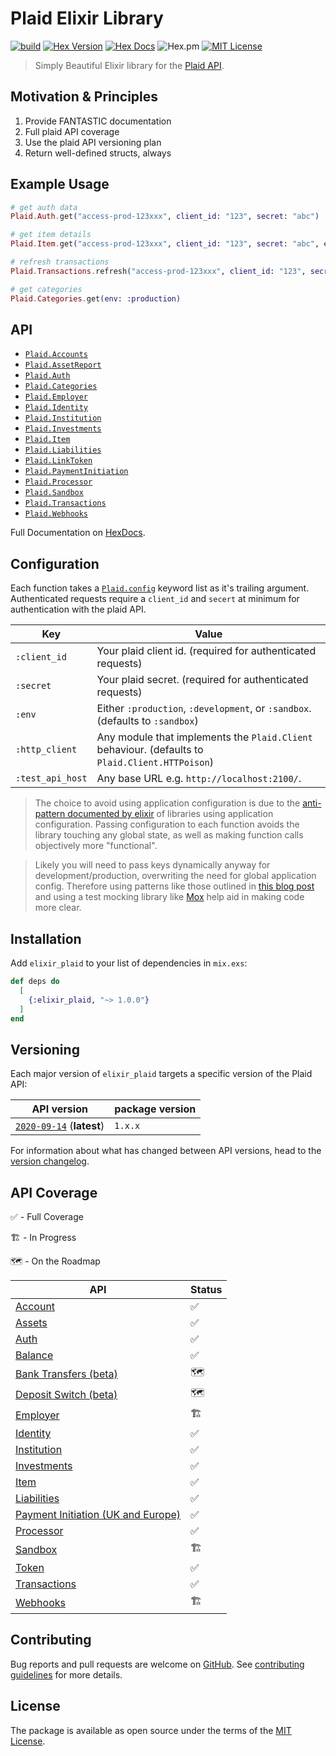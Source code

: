 # Plaid Elixir Library

[![build](https://github.com/tylerwray/elixir-plaid/actions/workflows/elixir.yml/badge.svg)](https://github.com/tylerwray/elixir-plaid/actions/workflows/elixir.yml) [![Hex Version](https://img.shields.io/hexpm/v/elixir_plaid.svg)](https://hex.pm/packages/elixir_plaid) [![Hex Docs](https://img.shields.io/badge/hex.pm-docs-green.svg?style=flat)](https://hexdocs.pm/elixir_plaid) ![Hex.pm](https://img.shields.io/hexpm/dt/elixir_plaid) [![MIT License](https://img.shields.io/hexpm/l/elixir_plaid)](https://opensource.org/licenses/MIT)

> Simply Beautiful Elixir library for the [Plaid API](https://plaid.com/docs/api).

## Motivation & Principles

1. Provide FANTASTIC documentation
2. Full plaid API coverage
3. Use the plaid API versioning plan
4. Return well-defined structs, always

## Example Usage

```elixir
# get auth data
Plaid.Auth.get("access-prod-123xxx", client_id: "123", secret: "abc")

# get item details
Plaid.Item.get("access-prod-123xxx", client_id: "123", secret: "abc", env: :production)

# refresh transactions
Plaid.Transactions.refresh("access-prod-123xxx", client_id: "123", secret: "abc", env: :development)

# get categories
Plaid.Categories.get(env: :production)
```

## API

- [`Plaid.Accounts`](https://hexdocs.pm/elixir_plaid/Plaid.Accounts.html#content)
- [`Plaid.AssetReport`](https://hexdocs.pm/elixir_plaid/Plaid.AssetReport.html#content)
- [`Plaid.Auth`](https://hexdocs.pm/elixir_plaid/Plaid.Auth.html#content)
- [`Plaid.Categories`](https://hexdocs.pm/elixir_plaid/Plaid.Categories.html#content)
- [`Plaid.Employer`](https://hexdocs.pm/elixir_plaid/Plaid.Employer.html#content)
- [`Plaid.Identity`](https://hexdocs.pm/elixir_plaid/Plaid.Identity.html#content)
- [`Plaid.Institution`](https://hexdocs.pm/elixir_plaid/Plaid.Institution.html#content)
- [`Plaid.Investments`](https://hexdocs.pm/elixir_plaid/Plaid.Investments.html#content)
- [`Plaid.Item`](https://hexdocs.pm/elixir_plaid/Plaid.Item.html#content)
- [`Plaid.Liabilities`](https://hexdocs.pm/elixir_plaid/Plaid.Liabilities.html#content)
- [`Plaid.LinkToken`](https://hexdocs.pm/elixir_plaid/Plaid.LinkToken.html#content)
- [`Plaid.PaymentInitiation`](https://hexdocs.pm/elixir_plaid/Plaid.PaymentInitiation.html#content)
- [`Plaid.Processor`](https://hexdocs.pm/elixir_plaid/Plaid.Processor.html#content)
- [`Plaid.Sandbox`](https://hexdocs.pm/elixir_plaid/Plaid.Sandbox.html#content)
- [`Plaid.Transactions`](https://hexdocs.pm/elixir_plaid/Plaid.Transactions.html#content)
- [`Plaid.Webhooks`](https://hexdocs.pm/elixir_plaid/Plaid.Webhooks.html#content)

Full Documentation on [HexDocs](https://hexdocs.pm/elixir_plaid).

## Configuration

Each function takes a [`Plaid.config`](https://hexdocs.pm/elixir_plaid/Plaid.html#t:config/0) keyword list as it's trailing argument.
Authenticated requests require a `client_id` and `secert` at minimum for authentication with the plaid API.

| Key              | Value                                                                                           |
| ---------------- | ----------------------------------------------------------------------------------------------- |
| `:client_id`     | Your plaid client id. (required for authenticated requests)                                     |
| `:secret`        | Your plaid secret. (required for authenticated requests)                                        |
| `:env`           | Either `:production`, `:development`, or `:sandbox`. (defaults to `:sandbox`)                   |
| `:http_client`   | Any module that implements the `Plaid.Client` behaviour. (defaults to `Plaid.Client.HTTPoison`) |
| `:test_api_host` | Any base URL e.g. `http://localhost:2100/`.                                                     |

> The choice to avoid using application configuration is due to the [anti-pattern documented by elixir](https://hexdocs.pm/elixir/master/library-guidelines.html#avoid-application-configuration)
> of libraries using application configuration. Passing configuration to each function avoids the library touching any
> global state, as well as making function calls objectively more "functional".

> Likely you will need to pass keys dynamically anyway for development/production, overwriting the need for global application config.
> Therefore using patterns like those outlined in [this blog post](https://blog.plataformatec.com.br/2015/10/mocks-and-explicit-contracts/) and
> using a test mocking library like [Mox](https://hexdocs.pm/mox/Mox.html) help aid in making code more clear.

## Installation

Add `elixir_plaid` to your list of dependencies in `mix.exs`:

```elixir
def deps do
  [
    {:elixir_plaid, "~> 1.0.0"}
  ]
end
```

## Versioning

Each major version of `elixir_plaid` targets a specific version of the Plaid API:

| API version                                         | package version |
| --------------------------------------------------- | --------------- |
| [`2020-09-14`][api-version-2020-09-14] (**latest**) | `1.x.x`         |

For information about what has changed between API versions, head to the [version changelog][version-changelog].

## API Coverage

✅ - Full Coverage

🏗 - In Progress

🗺 - On the Roadmap

| API                                                                                                         | Status |
| ----------------------------------------------------------------------------------------------------------- | ------ |
| [Account](https://plaid.com/docs/api/accounts/)                                                             | ✅     |
| [Assets](https://plaid.com/docs/api/products/#assets)                                                       | ✅     |
| [Auth](https://plaid.com/docs/api/products/#auth)                                                           | ✅     |
| [Balance](https://plaid.com/docs/api/products/#balance)                                                     | ✅     |
| [Bank Transfers (beta)](https://plaid.com/docs/api/products/#bank-transfers-beta)                           | 🗺      |
| [Deposit Switch (beta)](https://plaid.com/docs/api/products/#deposit-switch-beta)                           | 🗺      |
| [Employer](https://plaid.com/docs/api/employers/)                                                           | 🏗      |
| [Identity](https://plaid.com/docs/api/products/#identity)                                                   | ✅     |
| [Institution](https://plaid.com/docs/api/institutions/)                                                     | ✅     |
| [Investments](https://plaid.com/docs/api/products/#investments)                                             | ✅     |
| [Item](https://plaid.com/docs/api/items/)                                                                   | ✅     |
| [Liabilities](https://plaid.com/docs/api/products/#liabilities)                                             | ✅     |
| [Payment Initiation (UK and Europe)](https://plaid.com/docs/api/products/#payment-initiation-uk-and-europe) | ✅     |
| [Processor](https://plaid.com/docs/api/processors/)                                                         | ✅     |
| [Sandbox](https://plaid.com/docs/api/sandbox/)                                                              | 🏗      |
| [Token](https://plaid.com/docs/api/tokens/)                                                                 | ✅     |
| [Transactions](https://plaid.com/docs/api/products/#transactions)                                           | ✅     |
| [Webhooks](https://plaid.com/docs/api/webhooks/)                                                            | 🏗      |

## Contributing

Bug reports and pull requests are welcome on [GitHub](https://github.com/tylerwray/elixir_plaid).
See [contributing guidelines](CONTRIBUTING.md) for more details.

## License

The package is available as open source under the terms of the [MIT License](https://opensource.org/licenses/MIT).

[version-changelog]: https://plaid.com/docs/api/versioning/
[api-version-2020-09-14]: https://plaid.com/docs/api/versioning/#2020-09-14

